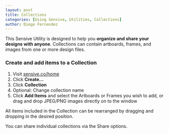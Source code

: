 ```yaml
---
layout: post
title: Collections
categories: [Using Sensive, Utilities, Collections]
author: Diego Fernandez
---
```


This Sensive Utility is designed to help you **organize and share your designs with anyone**. Collections can contain artboards, frames, and images from one or more design files.

### Create and add items to a Collection
1. Visit [sensive.co/home](https://app.sensive.co/home)
2. Click **Create...**
3. Click **Collection**
4. Optional: Change collection name
5. Click **Add Items** and select the Artboards or Frames you wish to add, or drag and drop JPEG/PNG images directly on to the window

All items included in the Collection can be rearranged by dragging and dropping in the desired position.

You can share individual collections via the Share options. 
